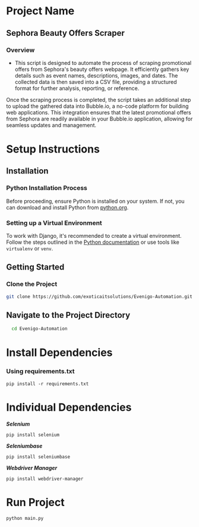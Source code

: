 # Project Name
## Sephora Beauty Offers Scraper

### Overview
* This script is designed to automate the process of scraping promotional offers from Sephora's beauty offers webpage. It efficiently gathers key details such as event names, descriptions, images, and dates. The collected data is then saved into a CSV file, providing a structured format for further analysis, reporting, or reference.

Once the scraping process is completed, the script takes an additional step to upload the gathered data into Bubble.io, a no-code platform for building web applications. This integration ensures that the latest promotional offers from Sephora are readily available in your Bubble.io application, allowing for seamless updates and management.


# Setup Instructions

## Installation

### Python Installation Process
Before proceeding, ensure Python is installed on your system. If not, you can download and install Python from [python.org](https://www.python.org/downloads/).

### Setting up a Virtual Environment
To work with Django, it's recommended to create a virtual environment. Follow the steps outlined in the [Python documentation](https://docs.python.org/3/tutorial/venv.html) or use tools like `virtualenv` or `venv`.


## Getting Started

### Clone the Project
```bash
git clone https://github.com/exoticaitsolutions/Evenigo-Automation.git
```

## Navigate to the Project Directory

```bash
  cd Evenigo-Automation
```


# Install Dependencies
### Using requirements.txt
```
pip install -r requirements.txt
```

# Individual Dependencies

***Selenium***
```
pip install selenium
```
***Seleniumbase***
```
pip install seleniumbase
```

***Webdriver Manager***
```
pip install webdriver-manager
```

# Run Project
```bash
python main.py
```